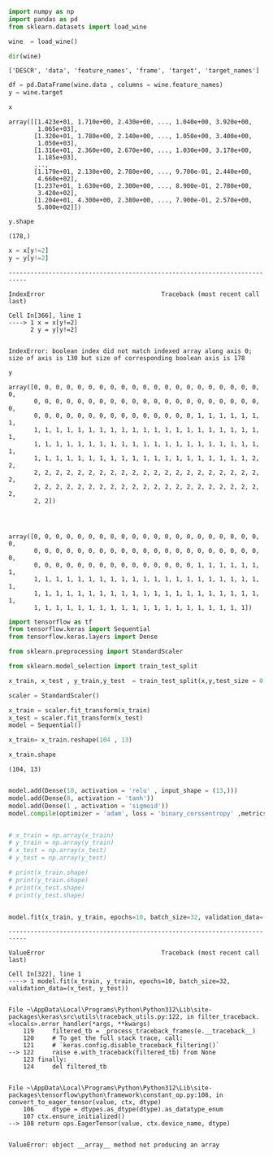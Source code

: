 ```python
import numpy as np
import pandas as pd
from sklearn.datasets import load_wine

```


```python
wine  = load_wine()
```


```python
dir(wine)
```




    ['DESCR', 'data', 'feature_names', 'frame', 'target', 'target_names']




```python
df = pd.DataFrame(wine.data , columns = wine.feature_names)
y = wine.target
```


```python
x
```




    array([[1.423e+01, 1.710e+00, 2.430e+00, ..., 1.040e+00, 3.920e+00,
            1.065e+03],
           [1.320e+01, 1.780e+00, 2.140e+00, ..., 1.050e+00, 3.400e+00,
            1.050e+03],
           [1.316e+01, 2.360e+00, 2.670e+00, ..., 1.030e+00, 3.170e+00,
            1.185e+03],
           ...,
           [1.179e+01, 2.130e+00, 2.780e+00, ..., 9.700e-01, 2.440e+00,
            4.660e+02],
           [1.237e+01, 1.630e+00, 2.300e+00, ..., 8.900e-01, 2.780e+00,
            3.420e+02],
           [1.204e+01, 4.300e+00, 2.380e+00, ..., 7.900e-01, 2.570e+00,
            5.800e+02]])




```python
y.shape
```




    (178,)




```python
x = x[y!=2]
y = y[y!=2]
```


    ---------------------------------------------------------------------------

    IndexError                                Traceback (most recent call last)

    Cell In[366], line 1
    ----> 1 x = x[y!=2]
          2 y = y[y!=2]
    

    IndexError: boolean index did not match indexed array along axis 0; size of axis is 130 but size of corresponding boolean axis is 178



```python
y
```




    array([0, 0, 0, 0, 0, 0, 0, 0, 0, 0, 0, 0, 0, 0, 0, 0, 0, 0, 0, 0, 0, 0,
           0, 0, 0, 0, 0, 0, 0, 0, 0, 0, 0, 0, 0, 0, 0, 0, 0, 0, 0, 0, 0, 0,
           0, 0, 0, 0, 0, 0, 0, 0, 0, 0, 0, 0, 0, 0, 0, 1, 1, 1, 1, 1, 1, 1,
           1, 1, 1, 1, 1, 1, 1, 1, 1, 1, 1, 1, 1, 1, 1, 1, 1, 1, 1, 1, 1, 1,
           1, 1, 1, 1, 1, 1, 1, 1, 1, 1, 1, 1, 1, 1, 1, 1, 1, 1, 1, 1, 1, 1,
           1, 1, 1, 1, 1, 1, 1, 1, 1, 1, 1, 1, 1, 1, 1, 1, 1, 1, 1, 1, 2, 2,
           2, 2, 2, 2, 2, 2, 2, 2, 2, 2, 2, 2, 2, 2, 2, 2, 2, 2, 2, 2, 2, 2,
           2, 2, 2, 2, 2, 2, 2, 2, 2, 2, 2, 2, 2, 2, 2, 2, 2, 2, 2, 2, 2, 2,
           2, 2])




```python

```


```python

```


```python

```




    array([0, 0, 0, 0, 0, 0, 0, 0, 0, 0, 0, 0, 0, 0, 0, 0, 0, 0, 0, 0, 0, 0,
           0, 0, 0, 0, 0, 0, 0, 0, 0, 0, 0, 0, 0, 0, 0, 0, 0, 0, 0, 0, 0, 0,
           0, 0, 0, 0, 0, 0, 0, 0, 0, 0, 0, 0, 0, 0, 0, 1, 1, 1, 1, 1, 1, 1,
           1, 1, 1, 1, 1, 1, 1, 1, 1, 1, 1, 1, 1, 1, 1, 1, 1, 1, 1, 1, 1, 1,
           1, 1, 1, 1, 1, 1, 1, 1, 1, 1, 1, 1, 1, 1, 1, 1, 1, 1, 1, 1, 1, 1,
           1, 1, 1, 1, 1, 1, 1, 1, 1, 1, 1, 1, 1, 1, 1, 1, 1, 1, 1, 1])




```python
import tensorflow as tf   
from tensorflow.keras import Sequential 
from tensorflow.keras.layers import Dense
```


```python
from sklearn.preprocessing import StandardScaler
```


```python
from sklearn.model_selection import train_test_split
```


```python
x_train, x_test , y_train,y_test  = train_test_split(x,y,test_size = 0.2 , random_state = 42)
```


```python
scaler = StandardScaler()
```


```python
x_train = scaler.fit_transform(x_train)
x_test = scaler.fit_transform(x_test)
model = Sequential()
```


```python
x_train= x_train.reshape(104 , 13)
```


```python
x_train.shape
```




    (104, 13)




```python

```


```python
model.add(Dense(10, activation = 'relu' , input_shape = (13,)))
model.add(Dense(8, activation = 'tanh'))
model.add(Dense(1 , activation = 'sigmoid'))
model.compile(optimizer = 'adam', loss = 'binary_corssentropy' ,metrics = ['accuracy'])

```


```python

# x_train = np.array(x_train)
# y_train = np.array(y_train)
# x_test = np.array(x_test)
# y_test = np.array(y_test)
```


```python
# print(x_train.shape)  
# print(y_train.shape)  
# print(x_test.shape)
# print(y_test.shape)
```


```python

```


```python
model.fit(x_train, y_train, epochs=10, batch_size=32, validation_data=(x_test, y_test))

```


    ---------------------------------------------------------------------------

    ValueError                                Traceback (most recent call last)

    Cell In[322], line 1
    ----> 1 model.fit(x_train, y_train, epochs=10, batch_size=32, validation_data=(x_test, y_test))
    

    File ~\AppData\Local\Programs\Python\Python312\Lib\site-packages\keras\src\utils\traceback_utils.py:122, in filter_traceback.<locals>.error_handler(*args, **kwargs)
        119     filtered_tb = _process_traceback_frames(e.__traceback__)
        120     # To get the full stack trace, call:
        121     # `keras.config.disable_traceback_filtering()`
    --> 122     raise e.with_traceback(filtered_tb) from None
        123 finally:
        124     del filtered_tb
    

    File ~\AppData\Local\Programs\Python\Python312\Lib\site-packages\tensorflow\python\framework\constant_op.py:108, in convert_to_eager_tensor(value, ctx, dtype)
        106     dtype = dtypes.as_dtype(dtype).as_datatype_enum
        107 ctx.ensure_initialized()
    --> 108 return ops.EagerTensor(value, ctx.device_name, dtype)
    

    ValueError: object __array__ method not producing an array



```python

```


```python

```


```python

```


```python

```
